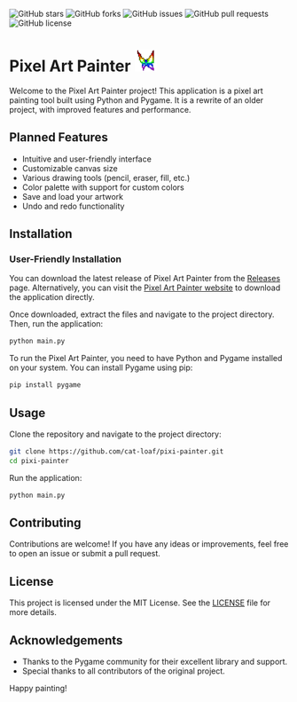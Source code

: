 ![GitHub stars](https://img.shields.io/github/stars/cat-loaf/pixi-painter)
![GitHub forks](https://img.shields.io/github/forks/cat-loaf/pixi-painter)
![GitHub issues](https://img.shields.io/github/issues/cat-loaf/pixi-painter)
![GitHub pull requests](https://img.shields.io/github/issues-pr/cat-loaf/pixi-painter)
![GitHub license](https://img.shields.io/github/license/cat-loaf/pixi-painter)

# Pixel Art Painter <img src="./Source/assets/logo-v2.png" width="40">
Welcome to the Pixel Art Painter project! This application is a pixel art painting tool built using Python and Pygame. It is a rewrite of an older project, with improved features and performance.


## Planned Features

- Intuitive and user-friendly interface
- Customizable canvas size
- Various drawing tools (pencil, eraser, fill, etc.)
- Color palette with support for custom colors
- Save and load your artwork
- Undo and redo functionality

## Installation
### User-Friendly Installation

You can download the latest release of Pixel Art Painter from the [Releases](https://github.com/cat-loaf/pixi-painter/releases) page. 
Alternatively, you can visit the [Pixel Art Painter website](https://cat-loaf.github.io/pixi-painter/) to download the application directly.

Once downloaded, extract the files and navigate to the project directory. Then, run the application:

```bash
python main.py
```
To run the Pixel Art Painter, you need to have Python and Pygame installed on your system. You can install Pygame using pip:

```bash
pip install pygame
```

## Usage

Clone the repository and navigate to the project directory:

```bash
git clone https://github.com/cat-loaf/pixi-painter.git
cd pixi-painter
```

Run the application:

```bash
python main.py
```

## Contributing

Contributions are welcome! If you have any ideas or improvements, feel free to open an issue or submit a pull request.

## License

This project is licensed under the MIT License. See the [LICENSE](LICENSE) file for more details.

## Acknowledgements

- Thanks to the Pygame community for their excellent library and support.
- Special thanks to all contributors of the original project.

Happy painting!